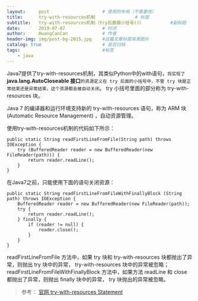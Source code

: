```yaml
---
layout:     post                    # 使用的布局（不需要改）
title:      try-with-resources机制               # 标题 
subtitle:   try-with-resources机制（try后面跟小括号()）          #副标题
date:       2019-07-07              # 时间
author:     HuangCanCan             # 作者
header-img: img/post-bg-2015.jpg    #这篇文章标题背景图片
catalog: true                       # 是否归档
tags:                               #标签
    - java
---
```


Java7提供了try-with-resources机制，其类似Python中的with语句，`将实现了`**java.lang.AutoCloseable 接口**`的资源定义在 try 后面的小括号中，不管 try 块是正常结束还是异常结束，这个资源都会被自动关闭`。 try 小括号里面的部分称为 try-with-resources 块。

Java 7 的编译器和运行环境支持新的 try-with-resources 语句，称为 ARM 块(Automatic Resource Management) ，自动资源管理。

使用try-with-resources机制的代码如下所示：

    public static String readFirstLineFromFile(String path) throws IOException {
        try (BufferedReader reader = new BufferedReader(new FileReader(path))) {
            return reader.readLine();
        }
    }

在Java7之前，只能使用下面的语句关闭资源：

    public static String readFirstLineFromFileWithFinallyBlock (String path) throws IOException {
        BufferedReader reader = new BufferedReader(new FileReader(path));
        try {
            return reader.readLine();
        } finally {
            if (reader != null) {
                reader.close();
            }
        }
    }

readFirstLineFromFile 方法中，如果 try 块和 try-with-resources 块都抛出了异常，则抛出 try 块中的异常， try-with-resources 块中的异常被忽略；
readFirstLineFromFileWithFinallyBlock 方法中，如果方法 readLine 和 close 都抛出了异常，则抛出 finally 块中的异常， try 块抛出的异常被忽略。

>参考：
[官网 try-with-resources Statement](https://docs.oracle.com/javase/tutorial/essential/exceptions/tryResourceClose.html)